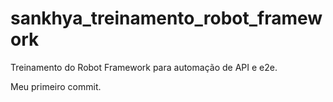 # sankhya_treinamento_robot_framework
Treinamento do Robot Framework para automação de API e e2e.

Meu primeiro commit.